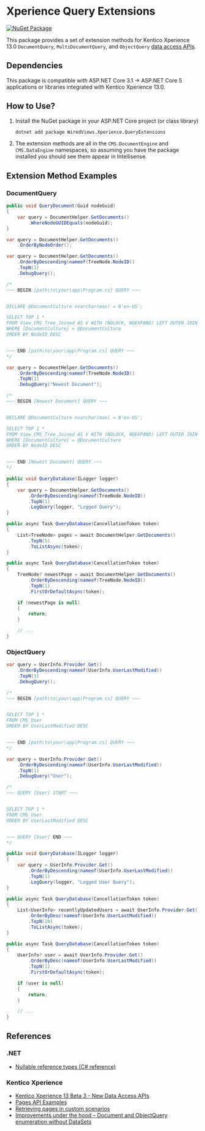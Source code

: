 # Xperience Query Extensions

[![NuGet Package](https://img.shields.io/nuget/v/WiredViews.Xperience.QueryExtensions.svg)](https://www.nuget.org/packages/WiredViews.Xperience.QueryExtensions)

This package provides a set of extension methods for Kentico Xperience 13.0 `DocumentQuery`, `MultiDocumentQuery`, and `ObjectQuery` [data access APIs](https://docs.xperience.io/13api/content-management/pages).

## Dependencies

This package is compatible with ASP.NET Core 3.1 -> ASP.NET Core 5 applications or libraries integrated with Kentico Xperience 13.0.

## How to Use?

1. Install the NuGet package in your ASP.NET Core project (or class library)

   ```bash
   dotnet add package WiredViews.Xperience.QueryExtensions
   ```

1. The extension methods are all in the `CMS.DocumentEngine` and `CMS.DataEngine` namespaces, so assuming you have the package installed you should see them appear in Intellisense.

## Extension Method Examples

### DocumentQuery

```csharp
public void QueryDocument(Guid nodeGuid)
{
    var query = DocumentHelper.GetDocuments()
        .WhereNodeGUIDEquals(nodeGuid);
}
```

```csharp
var query = DocumentHelper.GetDocuments()
    .OrderByNodeOrder();
```

```csharp
var query = DocumentHelper.GetDocuments()
    .OrderByDescending(nameof(TreeNode.NodeID))
    .TopN(1)
    .DebugQuery();

/*
~~~ BEGIN [path\to\your\app\Program.cs] QUERY ~~~


DECLARE @DocumentCulture nvarchar(max) = N'en-US';

SELECT TOP 1 *
FROM View_CMS_Tree_Joined AS V WITH (NOLOCK, NOEXPAND) LEFT OUTER JOIN COM_SKU AS S WITH (NOLOCK) ON [V].[NodeSKUID] = [S].[SKUID]
WHERE [DocumentCulture] = @DocumentCulture
ORDER BY NodeID DESC


~~~ END [path\to\your\app\Program.cs] QUERY ~~~
*/
```

```csharp
var query = DocumentHelper.GetDocuments()
    .OrderByDescending(nameof(TreeNode.NodeID))
    .TopN(1)
    .DebugQuery("Newest Document");

/*
~~~ BEGIN [Newest Document] QUERY ~~~


DECLARE @DocumentCulture nvarchar(max) = N'en-US';

SELECT TOP 1 *
FROM View_CMS_Tree_Joined AS V WITH (NOLOCK, NOEXPAND) LEFT OUTER JOIN COM_SKU AS S WITH (NOLOCK) ON [V].[NodeSKUID] = [S].[SKUID]
WHERE [DocumentCulture] = @DocumentCulture
ORDER BY NodeID DESC


~~~ END [Newest Document] QUERY ~~~
*/
```

```csharp
public void QueryDatabase(ILogger logger)
{
    var query = DocumentHelper.GetDocuments()
        .OrderByDescending(nameof(TreeNode.NodeID))
        .TopN(1)
        .LogQuery(logger, "Logged Query");
}
```

```csharp
public async Task QueryDatabase(CancellationToken token)
{
    List<TreeNode> pages = await DocumentHelper.GetDocuments()
        .TopN(5)
        .ToListAsync(token);
}
```

```csharp
public async Task QueryDatabase(CancellationToken token)
{
    TreeNode? newestPage = await DocumentHelper.GetDocuments()
        .OrderByDescending(nameof(TreeNode.NodeID))
        .TopN(1)
        .FirstOrDefaultAsync(token);

    if (newestPage is null)
    {
        return;
    }

    // ...
}
```

### ObjectQuery

```csharp
var query = UserInfo.Provider.Get()
    .OrderByDescending(nameof(UserInfo.UserLastModified))
    .TopN(1)
    .DebugQuery();

/*
~~~ BEGIN [path\to\your\app\Program.cs] QUERY ~~~


SELECT TOP 1 *
FROM CMS_User
ORDER BY UserLastModified DESC


~~~ END [path\to\your\app\Program.cs] QUERY ~~~
*/
```

```csharp
var query = UserInfo.Provider.Get()
    .OrderByDescending(nameof(UserInfo.UserLastModified))
    .TopN(1)
    .DebugQuery("User");

/*
~~~ QUERY [User] START ~~~


SELECT TOP 1 *
FROM CMS_User
ORDER BY UserLastModified DESC


~~~ QUERY [User] END ~~~
*/
```

```csharp
public void QueryDatabase(ILogger logger)
{
    var query = UserInfo.Provider.Get()
        .OrderByDescending(nameof(UserInfo.UserLastModified))
        .TopN(1)
        .LogQuery(logger, "Logged User Query");
}
```

```csharp
public async Task QueryDatabase(CancellationToken token)
{
    List<UserInfo> recentlyUpdatedUsers = await UserInfo.Provider.Get()
        .OrderByDesc(nameof(UserInfo.UserLastModified))
        .TopN(10)
        .ToListAsync(token);
}
```

```csharp
public async Task QueryDatabase(CancellationToken token)
{
    UserInfo? user = await UserInfo.Provider.Get()
        .OrderByDesc(nameof(UserInfo.UserLastModified))
        .TopN(1)
        .FirstOrDefaultAsync(token);

    if (user is null)
    {
        return;
    }

    // ...
}
```

## References

### .NET

- [Nullable reference types (C# reference)](https://docs.microsoft.com/en-us/dotnet/csharp/language-reference/builtin-types/nullable-reference-types)

### Kentico Xperience

- [Kentico Xperience 13 Beta 3 - New Data Access APIs](https://dev.to/seangwright/kentico-xperience-13-beta-3-new-data-access-apis-1oha)
- [Pages API Examples](https://docs.xperience.io/13api/content-management/pages)
- [Retrieving pages in custom scenarios](https://docs.xperience.io/custom-development/working-with-pages-in-the-api#WorkingwithpagesintheAPI-Retrievingpagesincustomscenarios)
- [Improvements under the hood – Document and ObjectQuery enumeration without DataSets](https://devnet.kentico.com/articles/improvements-under-the-hood-document-and-objectquery-enumeration-without-datasets)
